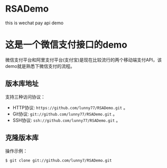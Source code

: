# RSADemo
this is wechat pay api demo

# 这是一个微信支付接口的demo
微信支付平台和阿里支付平台(支付宝)是现在比较流行的两个移动端支付API，该demo就是熟悉下微信支付的流程。

## 版本库地址

支持三种访问协议：

* HTTP协议: `https://github.com/lunny77/RSADemo.git` 。
* Git协议: `git://github.com/lunny77/RSADemo.git` 。
* SSH协议: `ssh://github.com/lunny77/RSADemo.git` 。

## 克隆版本库

操作示例：

    $ git clone git://github.com/lunny7/RSADemo.git
